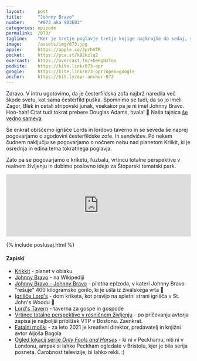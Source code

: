 ```yaml
---
layout: 	post
title:  	"Johnny Bravo"
number: 	"#073 aka S03E03"
categories:	epizode
permalink:	/073/
tagline: 	"Ker je tretje poglavje tretje knjige najkrajše do sedaj, se pogovarjamo o stripovski junakih, zofah, sendvičih in kriketu in Štoparskem tematskem parku. Citat tudi tokrat prebere Douglas Adams."
image:		/assets/img/073.jpg
apple:		https://apple.co/3prhVTR
pocket:		https://pca.st/k92kzlq2
overcast:	https://overcast.fm/+beHgNzTos
podkite:	https://kite.link/073-opr
google:		https://kite.link/073-opr?open=google
anchor:		https://bit.ly/opr-anchor-073
---
```


Zdravo. V intru ugotovimo, da je česterfildska zofa najbrž naredila več škode svetu, kot sama česterfild puška. Spomnimo se tudi, da so jo imeli Zagor, Blek in ostali stripovski junak, vsekakor pa je ni imel Johnny Bravo. Hoo-hah! Citat tudi tokrat prebere Douglas Adams, hvala! 🙏 Naša tajnica [še vedno sameva](https://hvalazavseribe.si/#-posnami-citat).

Še enkrat obiščemo igrišče Lords in lordovo taverno in se seveda še naprej pogovarjamo o zgodovini česterfildske zofe. In sendvičev. Po nekem čudnem naključju se pogovarjamo o nočnem nebu nad planetom Kriikit, ki je osrednja in edina tema tokratnega poglavja. 

Zato pa se pogovarjamo o kriketu, fuzbalu, vrtincu totalne perspektive v realnem življenju in dobimo poslovno idejo za Štoparski tematski park. 

<iframe src="https://www.listennotes.com/podcasts/opravičujemo-se-za/johnny-bravo-mEw-KlUDnjz/embed/" height="170px" width="100%" style="width: 1px; min-width: 100%;" loading="lazy" frameborder="0" scrolling="no"></iframe> 

{% include poslusaj.html %}

#### Zapiski

- [Krikkit](https://hitchhikers.fandom.com/wiki/Krikkit) - planet v oblaku
- [Johnny Bravo](https://en.wikipedia.org/wiki/Johnny_Bravo) - na Wikipediji
- [Johnny Bravo - Johnny Bravo](https://www.youtube.com/watch?v=fFn8cywmb-s) - pilotna epizoda, v kateri Johnny Bravo "rešuje" 400 kilogramsko gorilo, ki je ušla iz živalskega vrta 🦍
- [Igrišče Lord's](https://www.lords.org/) - dom kriketa, kot pravijo na spletni strani igrišča v St. John's Woodu 🏏
- [Lord's Tavern](https://www.tripadvisor.com/Restaurant_Review-g186338-d1389564-Reviews-Lord_s_Tavern-London_England.html) - taverna za gospe in gospode 
- [Vrtinec totalne perspektive v resničnem življenju](https://www.oddthingsiveseen.com/2013/04/a-real-life-total-perspective-vortex.html) - po pričevanju avtorja zapisa je najboljši približek VTP v Bostonu. Zaenkrat.
- [Fatalni moški](https://www.rtvslo.si/zabava-in-slog/popkultura/druzabno/fatalni-moski-leta-2021-je-aljosa-bagola/596407) - za leto 2021 je kreativni direktor, predavatelj in knjižni avtor Aljoša Bagola
- [Ogled lokacij serije _Only Fools and Horses_](https://visitbristol.co.uk/things-to-do/only-fools-and-horses-tour-p2329593) - ki ni v Peckhamu, niti ni v Londonu, ampak si lahko Peckham ogledate v Bristolu, kjer je bila serija posneta. Čarobnost televizije, bi lahko rekli. :) 
